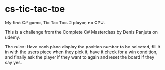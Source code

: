 # cs-tic-tac-toe
My first C# game, Tic Tac Toe. 2 player, no CPU.

This is a challenge from the Complete C# Masterclass by Denis Panjuta on udemy.

The rules: Have each place display the position number to be selected, fill it in with the users piece when they pick it, have it check for a win condition, and finally ask the player if they want to again and reset the board if they say yes.
